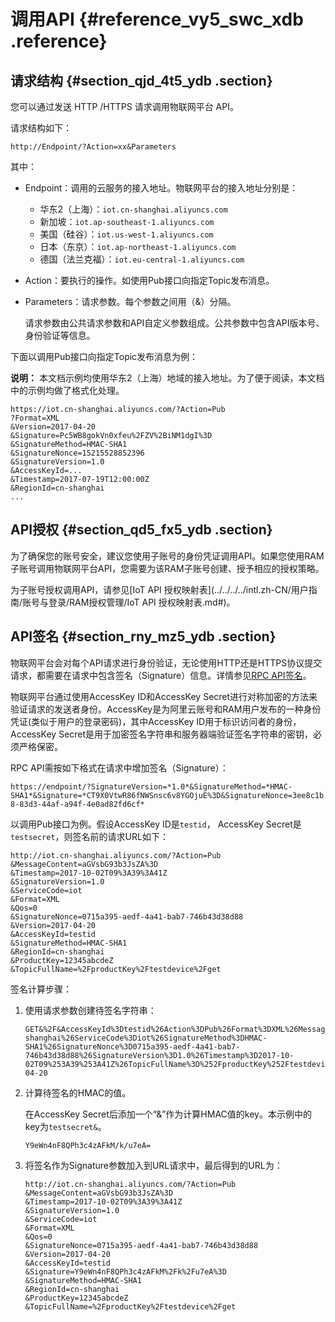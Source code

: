 # 调用API {#reference_vy5_swc_xdb .reference}

## 请求结构 {#section_qjd_4t5_ydb .section}

您可以通过发送 HTTP /HTTPS 请求调用物联网平台 API。

请求结构如下：

```
http://Endpoint/?Action=xx&Parameters
```

其中：

-   Endpoint：调用的云服务的接入地址。物联网平台的接入地址分别是：
    -   华东2（上海）：`iot.cn-shanghai.aliyuncs.com`
    -   新加坡：`iot.ap-southeast-1.aliyuncs.com`
    -   美国（硅谷）：`iot.us-west-1.aliyuncs.com`
    -   日本（东京）：`iot.ap-northeast-1.aliyuncs.com`
    -   德国（法兰克福）：`iot.eu-central-1.aliyuncs.com`
-   Action：要执行的操作。如使用Pub接口向指定Topic发布消息。
-   Parameters：请求参数。每个参数之间用（&）分隔。

    请求参数由公共请求参数和API自定义参数组成。公共参数中包含API版本号、身份验证等信息。


下面以调用Pub接口向指定Topic发布消息为例：

**说明：** 本文档示例均使用华东2（上海）地域的接入地址。为了便于阅读，本文档中的示例均做了格式化处理。

```
https://iot.cn-shanghai.aliyuncs.com/?Action=Pub
?Format=XML
&Version=2017-04-20
&Signature=Pc5WB8gokVn0xfeu%2FZV%2BiNM1dgI%3D
&SignatureMethod=HMAC-SHA1
&SignatureNonce=15215528852396
&SignatureVersion=1.0
&AccessKeyId=...
&Timestamp=2017-07-19T12:00:00Z
&RegionId=cn-shanghai
...
```

## API授权 {#section_qd5_fx5_ydb .section}

为了确保您的账号安全，建议您使用子账号的身份凭证调用API。如果您使用RAM子账号调用物联网平台API，您需要为该RAM子账号创建、授予相应的授权策略。

为子账号授权调用API，请参见[IoT API 授权映射表](../../../../intl.zh-CN/用户指南/账号与登录/RAM授权管理/IoT API 授权映射表.md#)。

## API签名 {#section_rny_mz5_ydb .section}

物联网平台会对每个API请求进行身份验证，无论使用HTTP还是HTTPS协议提交请求，都需要在请求中包含签名（Signature）信息。详情参见[RPC API签名](https://www.alibabacloud.com/help/zh/doc-detail/66384.htm)。

物联网平台通过使用AccessKey ID和AccessKey Secret进行对称加密的方法来验证请求的发送者身份。AccessKey是为阿里云账号和RAM用户发布的一种身份凭证\(类似于用户的登录密码\)，其中AccessKey ID用于标识访问者的身份，AccessKey Secret是用于加密签名字符串和服务器端验证签名字符串的密钥，必须严格保密。

RPC API需按如下格式在请求中增加签名（Signature）：

`https://endpoint/?SignatureVersion=*1.0*&SignatureMethod=*HMAC-SHA1*&Signature=*CT9X0VtwR86fNWSnsc6v8YGOjuE%3D&SignatureNonce=3ee8c1b8-83d3-44af-a94f-4e0ad82fd6cf*`

以调用Pub接口为例。假设AccessKey ID是`testid`， AccessKey Secret是`testsecret`，则签名前的请求URL如下：

```
http://iot.cn-shanghai.aliyuncs.com/?Action=Pub
&MessageContent=aGVsbG93b3JsZA%3D
&Timestamp=2017-10-02T09%3A39%3A41Z
&SignatureVersion=1.0
&ServiceCode=iot
&Format=XML
&Qos=0
&SignatureNonce=0715a395-aedf-4a41-bab7-746b43d38d88
&Version=2017-04-20
&AccessKeyId=testid
&SignatureMethod=HMAC-SHA1
&RegionId=cn-shanghai
&ProductKey=12345abcdeZ
&TopicFullName=%2FproductKey%2Ftestdevice%2Fget
```

签名计算步骤：

1.  使用请求参数创建待签名字符串：

    ```
    GET&%2F&AccessKeyId%3Dtestid%26Action%3DPub%26Format%3DXML%26MessageContent%3DaGVsbG93b3JsZA%253D%26ProductKey%3D12345abcdeZ%26Qos%3D0%26RegionId%3Dcn-shanghai%26ServiceCode%3Diot%26SignatureMethod%3DHMAC-SHA1%26SignatureNonce%3D0715a395-aedf-4a41-bab7-746b43d38d88%26SignatureVersion%3D1.0%26Timestamp%3D2017-10-02T09%253A39%253A41Z%26TopicFullName%3D%252FproductKey%252Ftestdevice%252Fget%26Version%3D2017-04-20
    ```

2.  计算待签名的HMAC的值。

    在AccessKey Secret后添加一个“&”作为计算HMAC值的key。本示例中的key为`testsecret&`。

    ```
    Y9eWn4nF8QPh3c4zAFkM/k/u7eA=
    ```

3.  将签名作为Signature参数加入到URL请求中，最后得到的URL为：

    ```
    http://iot.cn-shanghai.aliyuncs.com/?Action=Pub
    &MessageContent=aGVsbG93b3JsZA%3D
    &Timestamp=2017-10-02T09%3A39%3A41Z
    &SignatureVersion=1.0
    &ServiceCode=iot
    &Format=XML
    &Qos=0
    &SignatureNonce=0715a395-aedf-4a41-bab7-746b43d38d88
    &Version=2017-04-20
    &AccessKeyId=testid
    &Signature=Y9eWn4nF8QPh3c4zAFkM%2Fk%2Fu7eA%3D
    &SignatureMethod=HMAC-SHA1
    &RegionId=cn-shanghai
    &ProductKey=12345abcdeZ
    &TopicFullName=%2FproductKey%2Ftestdevice%2Fget
    ```


